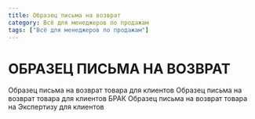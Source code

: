 ```yaml
---
title: Образец письма на возврат
category: Всё для менеджеров по продажам	 
tags: ["Всё для менеджеров по продажам"]
---
```

# ОБРАЗЕЦ ПИСЬМА НА ВОЗВРАТ
Образец письма на возврат товара для клиентов
Образец письма на возврат товара для клиентов БРАК
Образец письма на возврат товара на Экспертизу для клиентов